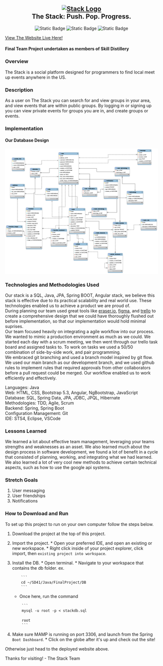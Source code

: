 <h2 align="center">
    <a href="#" target="blank_">
        <img height="100" alt="Stack Logo" src=https://github.com/Parrisu/FinalProject/blob/main/Resources/Images/stackicon.png/>
    </a>
    <br>
    The Stack: Push. Pop. Progress.
</h2>

<div align="center">
    
![Static Badge](https://img.shields.io/badge/Max-DBA-blue?link=https%3A%2F%2Fgithub.com%2Fmaxwelltremaine)
![Static Badge](https://img.shields.io/badge/Jake-SCRUM-orange?link=https%3A%2F%2Fgithub.com%2FJakersnell)
![Static Badge](https://img.shields.io/badge/Parris-Repo_Owner-green?link=https%3A%2F%2Fgithub.com%2FParrisu)

</div>


[View The Website Live Here!](http://52.91.240.2:8080/Stack/#/home)

#### Final Team Project undertaken as members of Skill Distillery

### Overview
The Stack is a social platform designed for programmers to find local meet up events anywhere in the US. 

### Description
As a user on The Stack you can search for and view groups in your area, and view events that are within public groups. By logging in or signing up you can view private events for groups you are in, and create groups or events.

### Implementation

#### Our Database Design
![Our Database schema](https://github.com/Jakersnell/TheStack/blob/main/Resources/Images/stackdiagram.png?raw=true)


### Technologies and Methodologies Used
Our stack is a SQL, Java, JPA, Spring BOOT, Angular stack, we believe this stack is effective due to its practical scalability and real world use. These technologies enabled us to achieve a product we are proud of.
<br>
During planning our team used great tools like [eraser.io](https://app.eraser.io), [figma](https://www.figma.com), and [trello](https://trello.com) to create a comprehensive design that we could have thoroughly flushed out before implementation, so that our implementation would hold minimal suprises. 
<br>
Our team focused heavily on integrating a agile workflow into our process. We wanted to mimic a production environment as much as we could. We started each day with a scrum meeting, we then went through our trello task board and assigned tasks to. To work on tasks we used a 50/50 combination of side-by-side work, and pair programming. 
<br>
We embraced git branching and used a branch model inspired by git flow. We used our main branch as our development branch, and we used github rules to implement rules that required approvals from other collaborators before a pull request could be merged. Our workflow enabled us to work efficiently and effectively. 
<br>

Languages: Java <br>
Web: HTML, CSS, Bootstrap 5.3, Angular, NgBootstrap, JavaScript <br>
Database: SQL, Spring Data, JPA, JDBC, JPQL, Hibernate <br>
Methodologies: TDD, Agile, Scrum  <br>
Backend: Spring, Spring Boot <br>
Configuration Management: Git <br>
IDE: STS4, Eclipse, VSCode <br>

### Lessons Learned
We learned a lot about effective team management, leveraging your teams strengths and weaknesses as an asset. We also learned much about the design process in software development, we found a lot of benefit in a cycle that consisted of planning, working, and integrating what we had learned. We also learned a lot of very cool new methods to achieve certain technical aspects, such as how to use the google api systems. 


### Stretch Goals
1. User messaging 
2. User friendships
3. Notifications

### How to Download and Run

To set up this project to run on your own computer follow the steps below.

 1. Download the project at the top of this project.
 2. Import the project.
        * Open your preferred IDE, and open an existing or new workspace.
        * Right click inside of your project explorer, click import, then `existing project into workspace`.
 3. Install the DB.
        * Open terminal.
        * Navigate to your workspace that contains the db folder. 
            ex.
            
            ```
            cd ~/SD41/Java/FinalProject/DB
            ```
    
     * Once here, run the command

            ```
            mysql -u root -p < stackdb.sql

            root
            ```
       
5. Make sure MAMP is running on port 3306, and launch from the Spring `Boot Dashboard`.
        * Click on the globe after it's up and check out the site!

Otherwise just head to the deployed website above.

Thanks for visiting!
    - The Stack Team

